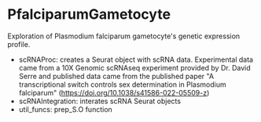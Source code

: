 # PfalciparumGametocyte
Exploration of Plasmodium falciparum gametocyte's genetic expression profile.

* scRNAProc: creates a Seurat object with scRNA data. Experimental data came from a 10X Genomic scRNAseq experiment provided by Dr. David Serre and published data came from the published paper "A transcriptional switch controls sex determination in Plasmodium falciparum" (https://doi.org/10.1038/s41586-022-05509-z)
* scRNAIntegration: interates scRNA Seurat objects
* util_funcs: prep_S.O function
 
